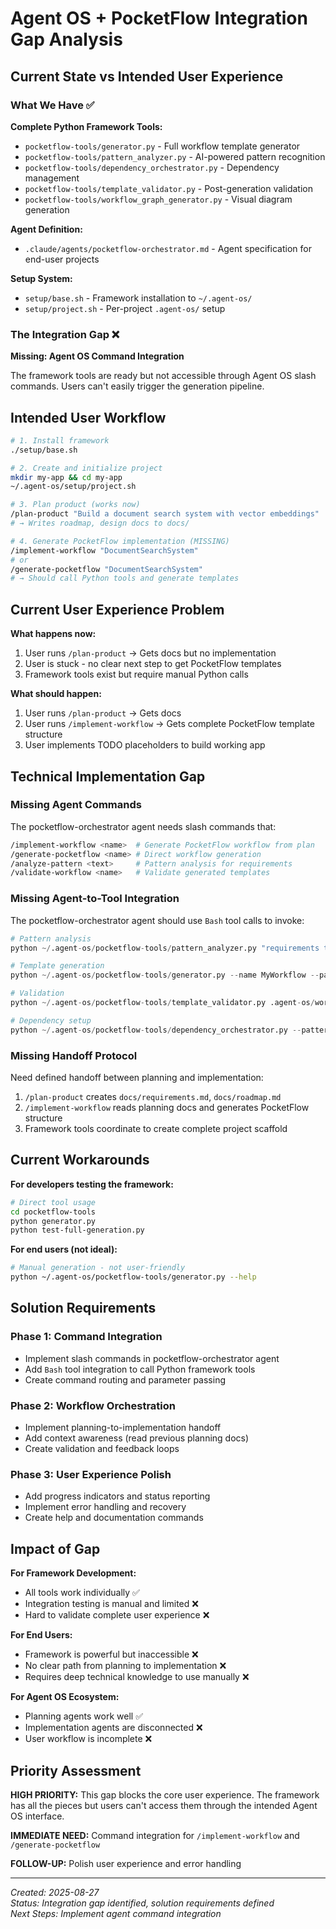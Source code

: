 # Agent OS + PocketFlow Integration Gap Analysis

## Current State vs Intended User Experience

### What We Have ✅

**Complete Python Framework Tools:**
- `pocketflow-tools/generator.py` - Full workflow template generator
- `pocketflow-tools/pattern_analyzer.py` - AI-powered pattern recognition
- `pocketflow-tools/dependency_orchestrator.py` - Dependency management
- `pocketflow-tools/template_validator.py` - Post-generation validation
- `pocketflow-tools/workflow_graph_generator.py` - Visual diagram generation

**Agent Definition:**
- `.claude/agents/pocketflow-orchestrator.md` - Agent specification for end-user projects

**Setup System:**
- `setup/base.sh` - Framework installation to `~/.agent-os/`
- `setup/project.sh` - Per-project `.agent-os/` setup

### The Integration Gap ❌

**Missing: Agent OS Command Integration**

The framework tools are ready but not accessible through Agent OS slash commands. Users can't easily trigger the generation pipeline.

## Intended User Workflow

```bash
# 1. Install framework
./setup/base.sh

# 2. Create and initialize project
mkdir my-app && cd my-app
~/.agent-os/setup/project.sh

# 3. Plan product (works now)
/plan-product "Build a document search system with vector embeddings"
# → Writes roadmap, design docs to docs/

# 4. Generate PocketFlow implementation (MISSING)
/implement-workflow "DocumentSearchSystem"
# or
/generate-pocketflow "DocumentSearchSystem"
# → Should call Python tools and generate templates
```

## Current User Experience Problem

**What happens now:**
1. User runs `/plan-product` → Gets docs but no implementation
2. User is stuck - no clear next step to get PocketFlow templates
3. Framework tools exist but require manual Python calls

**What should happen:**
1. User runs `/plan-product` → Gets docs
2. User runs `/implement-workflow` → Gets complete PocketFlow template structure
3. User implements TODO placeholders to build working app

## Technical Implementation Gap

### Missing Agent Commands

The pocketflow-orchestrator agent needs slash commands that:

```bash
/implement-workflow <name>  # Generate PocketFlow workflow from plan
/generate-pocketflow <name> # Direct workflow generation
/analyze-pattern <text>     # Pattern analysis for requirements
/validate-workflow <name>   # Validate generated templates
```

### Missing Agent-to-Tool Integration

The pocketflow-orchestrator agent should use `Bash` tool calls to invoke:

```python
# Pattern analysis
python ~/.agent-os/pocketflow-tools/pattern_analyzer.py "requirements text"

# Template generation  
python ~/.agent-os/pocketflow-tools/generator.py --name MyWorkflow --pattern RAG

# Validation
python ~/.agent-os/pocketflow-tools/template_validator.py .agent-os/workflows/myworkflow/

# Dependency setup
python ~/.agent-os/pocketflow-tools/dependency_orchestrator.py --pattern RAG --project myworkflow
```

### Missing Handoff Protocol

Need defined handoff between planning and implementation:
1. `/plan-product` creates `docs/requirements.md`, `docs/roadmap.md`
2. `/implement-workflow` reads planning docs and generates PocketFlow structure
3. Framework tools coordinate to create complete project scaffold

## Current Workarounds

**For developers testing the framework:**
```bash
# Direct tool usage
cd pocketflow-tools
python generator.py
python test-full-generation.py
```

**For end users (not ideal):**
```bash
# Manual generation - not user-friendly
python ~/.agent-os/pocketflow-tools/generator.py --help
```

## Solution Requirements

### Phase 1: Command Integration
- Implement slash commands in pocketflow-orchestrator agent
- Add `Bash` tool integration to call Python framework tools
- Create command routing and parameter passing

### Phase 2: Workflow Orchestration  
- Implement planning-to-implementation handoff
- Add context awareness (read previous planning docs)
- Create validation and feedback loops

### Phase 3: User Experience Polish
- Add progress indicators and status reporting
- Implement error handling and recovery
- Create help and documentation commands

## Impact of Gap

**For Framework Development:**
- All tools work individually ✅
- Integration testing is manual and limited ❌
- Hard to validate complete user experience ❌

**For End Users:**
- Framework is powerful but inaccessible ❌
- No clear path from planning to implementation ❌  
- Requires deep technical knowledge to use manually ❌

**For Agent OS Ecosystem:**
- Planning agents work well ✅
- Implementation agents are disconnected ❌
- User workflow is incomplete ❌

## Priority Assessment

**HIGH PRIORITY:** This gap blocks the core user experience. The framework has all the pieces but users can't access them through the intended Agent OS interface.

**IMMEDIATE NEED:** Command integration for `/implement-workflow` and `/generate-pocketflow`

**FOLLOW-UP:** Polish user experience and error handling

---

*Created: 2025-08-27*  
*Status: Integration gap identified, solution requirements defined*  
*Next Steps: Implement agent command integration*